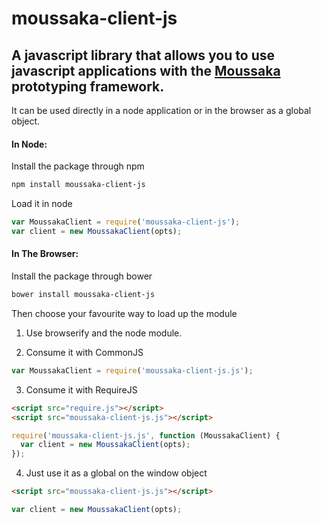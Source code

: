 moussaka-client-js
==================

## A javascript library that allows you to use javascript applications with the [Moussaka](https://github.com/NoxHarmonium/moussaka) prototyping framework.

It can be used directly in a node application or in the browser as a global object.

#### In Node:

Install the package through npm

```bash
npm install moussaka-client-js
```

Load it in node

```javascript
var MoussakaClient = require('moussaka-client-js');
var client = new MoussakaClient(opts);
```

#### In The Browser:

Install the package through bower

```bash
bower install moussaka-client-js
```

Then choose your favourite way to load up the module

1. Use browserify and the node module.

2. Consume it with CommonJS

```javascript
var MoussakaClient = require('moussaka-client-js.js');
```
3. Consume it with RequireJS
```html
<script src="require.js"></script>
<script src="moussaka-client-js.js"></script>
```

```javascript
require('moussaka-client-js.js', function (MoussakaClient) {
  var client = new MoussakaClient(opts);
});
```
4. Just use it as a global on the window object
```html
<script src="moussaka-client-js.js"></script>
```

```javascript
var client = new MoussakaClient(opts);
```



